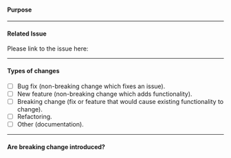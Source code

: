 <!-- Provide a general summary of your changes in the Title above -->

#### Purpose

<!-- This area should provide an overview of why this pull request is being created.  -->
<!-- We shouldn’t assume familiarity with the history of this work. -->

<!-- "What is the context of this pull request? Why is this change required? What problem does it solve?" -->
<!-- "What is the current behaviour?" -->
<!-- "What is the new behaviour (if this is a feature change)?" -->

---

#### Related Issue

<!-- This project only accepts pull requests related to open issues.  -->
<!-- If suggesting a new feature or change, please discuss it in discussions first.  -->
<!-- If fixing a bug, there should be an issue describing it with steps to reproduce.  -->
<!-- Please note only one ticket per pull request. -->

Please link to the issue here:

---

#### Types of changes

<!-- What types of changes does your code introduce? Put an `x` in all the boxes that apply: -->

- [ ] Bug fix (non-breaking change which fixes an issue).
- [ ] New feature (non-breaking change which adds functionality).
- [ ] Breaking change (fix or feature that would cause existing functionality to change).
- [ ] Refactoring.
- [ ] Other (documentation).

---

#### Are breaking change introduced?

<!-- Does this PR introduce a breaking change? -->
<!-- What are the breaking changes and what changes are needed in developer's environments due to this PR? -->
